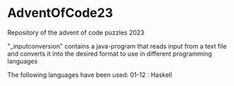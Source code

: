 # AdventOfCode23
Repository of the advent of code puzzles 2023

"_inputconversion" contains a java-program that reads input from a text file
and converts it into the desired format to use in different programming languages

The following languages have been used:
01-12 : Haskell